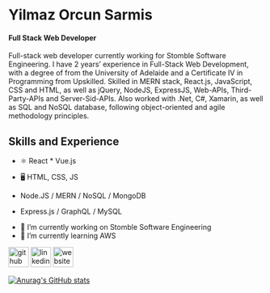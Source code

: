 # Yilmaz Orcun Sarmis
#### Full Stack Web Developer 
Full-stack web developer currently working for Stomble Software Engineering. I have 2 years’ experience in Full-Stack Web Development, with a degree of from the University of Adelaide and a Certificate IV in Programming from Upskilled. Skilled in MERN stack, React.js, JavaScript, CSS and HTML, as well as jQuery, NodeJS, ExpressJS, Web-APIs, Third-Party-APIs and Server-Sid-APIs. Also worked with .Net, C#, Xamarin, as well as SQL and NoSQL database, following object-oriented and agile methodology principles.

## Skills and Experience
* ⚛ React * Vue.js
* 🖥 HTML, CSS, JS

* Node.JS / MERN / NoSQL / MongoDB
* Express.js / GraphQL / MySQL

- 🔭 I’m currently working on Stomble Software Engineering 
- 🌱 I’m currently learning AWS 

[<img src='https://cdn.jsdelivr.net/npm/simple-icons@3.0.1/icons/github.svg' alt='github' height='40'>](https://github.com/orcunSarmis)  [<img src='https://cdn.jsdelivr.net/npm/simple-icons@3.0.1/icons/linkedin.svg' alt='linkedin' height='40'>](https://www.linkedin.com/in/https://www.linkedin.com/in/yorcun-sarmis//)  [<img src='https://cdn.jsdelivr.net/npm/simple-icons@3.0.1/icons/icloud.svg' alt='website' height='40'>](https://orcunsarmis.github.io/React-Portfolio/)  

[![Anurag's GitHub stats](https://github-readme-stats.vercel.app/api?username=orcunSarmis)](https://github.com/anuraghazra/github-readme-stats)
